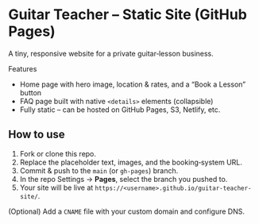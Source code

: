 # Guitar Teacher – Static Site (GitHub Pages)

A tiny, responsive website for a private guitar‑lesson business.

Features
- Home page with hero image, location & rates, and a “Book a Lesson” button
- FAQ page built with native `<details>` elements (collapsible)
- Fully static – can be hosted on GitHub Pages, S3, Netlify, etc.

## How to use

1. Fork or clone this repo.
2. Replace the placeholder text, images, and the booking‑system URL.
3. Commit & push to the `main` (or `gh-pages`) branch.
4. In the repo Settings → **Pages**, select the branch you pushed to.
5. Your site will be live at `https://<username>.github.io/guitar-teacher-site/`.

(Optional) Add a `CNAME` file with your custom domain and configure DNS.